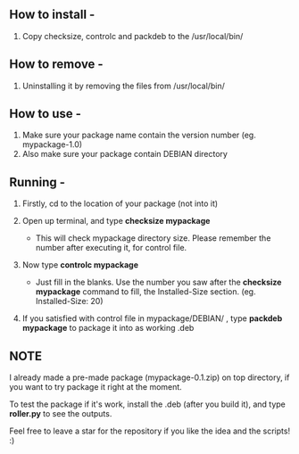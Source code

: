 ## How to install -

1. Copy checksize, controlc and packdeb to the /usr/local/bin/

## How to remove -
1. Uninstalling it by removing the files from /usr/local/bin/

## How to use -

1. Make sure your package name contain the version number (eg. mypackage-1.0)
2. Also make sure your package contain DEBIAN directory
		

## Running -

1. Firstly, cd to the location of your package (not into it)

2. Open up terminal, and type **checksize mypackage**
	
	- This will check mypackage directory size. Please remember the number after executing it, for control file.

3. Now type **controlc mypackage**
	
	- Just fill in the blanks. Use the number you saw after the **checksize mypackage** command to fill,
	  the Installed-Size section. (eg. Installed-Size: 20)

4. If you satisfied with control file in mypackage/DEBIAN/ , type **packdeb mypackage** to package it into as working .deb


## NOTE

I already made a pre-made package (mypackage-0.1.zip) on top directory, if you want to try package it right at the moment.

To test the package if it's work, install the .deb (after you build it), and type **roller.py** to see the outputs.

Feel free to leave a star for the repository if you like the idea and the scripts! :)
